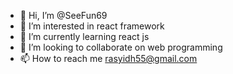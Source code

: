 - 👋 Hi, I’m @SeeFun69
- 👀 I’m interested in react framework
- 🌱 I’m currently learning react js
- 💞️ I’m looking to collaborate on web programming
- 📫 How to reach me rasyidh55@gmail.com

<!---
SeeFun69/SeeFun69 is a ✨ special ✨ repository because its `README.md` (this file) appears on your GitHub profile.
You can click the Preview link to take a look at your changes.
--->
